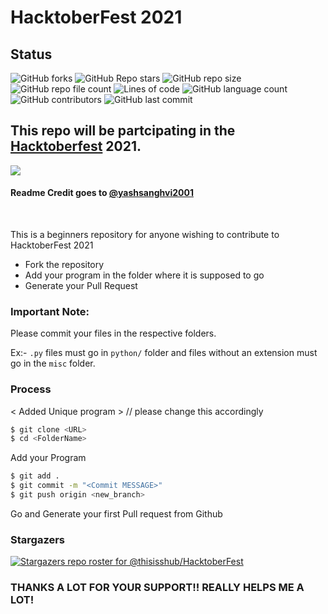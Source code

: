 # HacktoberFest 2021

## Status
![GitHub forks](https://img.shields.io/github/forks/thisisshub/HacktoberFest?label=Fork&style=flat-square)
![GitHub Repo stars](https://img.shields.io/github/stars/thisisshub/HacktoberFest?style=flat-square)
![GitHub repo size](https://img.shields.io/github/repo-size/thisisshub/Hacktoberfest?style=flat-square)
![GitHub repo file count](https://img.shields.io/github/directory-file-count/thisisshub/HacktoberFest?style=flat-square)
![Lines of code](https://img.shields.io/tokei/lines/github/thisisshub/HacktoberFest?style=flat-square)
![GitHub language count](https://img.shields.io/github/languages/count/thisisshub/HacktoberFest?style=flat-square)
![GitHub contributors](https://img.shields.io/github/contributors/thisisshub/HacktoberFest?style=flat-square)
![GitHub last commit](https://img.shields.io/github/last-commit/thisisshub/HacktoberFest?style=flat-square)


## This repo will be partcipating in the [Hacktoberfest](https://hacktoberfest.digitalocean.com/) 2021.

![](https://hacktoberfest.digitalocean.com/_nuxt/img/logo-hacktoberfest-full.f42e3b1.svg)

<h4>Readme Credit goes to <a href="https://github.com/yashsanghvi2001">@yashsanghvi2001</a> </h3>
  <br>


This is a beginners repository for anyone wishing to contribute to HacktoberFest 2021

  - Fork the repository
  - Add your program in the folder where it is supposed to go
  - Generate your Pull Request


### Important Note:
Please commit your files in the respective folders. 

Ex:- `.py` files must go in `python/` folder and files without an extension must go in the `misc` folder.

### Process
< Added Unique program >  // please change this accordingly

```sh
$ git clone <URL>
$ cd <FolderName>
```

Add your Program

```sh
$ git add .
$ git commit -m "<Commit MESSAGE>"
$ git push origin <new_branch>
```
Go and Generate your first Pull request from Github

### Stargazers

[![Stargazers repo roster for @thisisshub/HacktoberFest](https://reporoster.com/stars/dark/thisisshub/HacktoberFest)](https://github.com/thisisshub/Hacktoberfest/stargazers)


### THANKS A LOT FOR YOUR SUPPORT!! REALLY HELPS ME A LOT!
